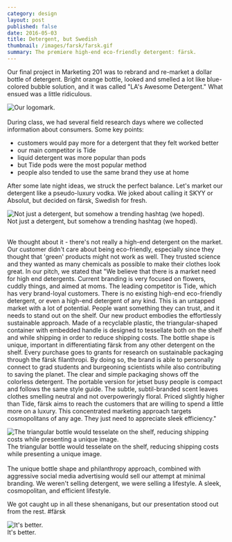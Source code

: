 ```yaml
---
category: design
layout: post
published: false
date: 2016-05-03
title: Detergent, but Swedish
thumbnail: /images/farsk/farsk.gif
summary: The premiere high-end eco-friendly detergent: färsk.
---
```

Our final project in Marketing 201 was to rebrand and re-market a dollar bottle of detergent. Bright orange bottle, looked and smelled a lot like blue-colored bubble solution, and it was called "LA's Awesome Detergent." What ensued was a little ridiculous.

<div class = "post-image">
<image alt ="Our logomark." src= "/images/farsk/farsk-01.png"/> <br/>
</div>
<br/>
During class, we had several field research days where we collected information about consumers. Some key points:
<ul>
<li> customers would pay more for a detergent that they felt worked better
<li> our main competitor is Tide
<li> liquid detergent was more popular than pods
<li> but Tide pods were the most popular method
<li> people also tended to use the same brand they use at home
</ul>

After some late night ideas, we struck the perfect balance. Let's market our detergent like a pseudo-luxury vodka. We joked about calling it SKYY or Absolut, but decided on färsk, Swedish for fresh.  
<div class = "post-image">
<image alt ="Not just a detergent, but somehow a trending hashtag (we hoped)." src= "/images/farsk/title.JPG"/> <br/>
Not just a detergent, but somehow a trending hashtag (we hoped).</div>
<br/>

We thought about it - there's not really a high-end detergent on the market. Our customer didn't care about being eco-friendly, especially since they thought that 'green' products might not work as well. They trusted science and they wanted as many chemicals as possible to make their clothes look great.
In our pitch, we stated that "We believe that there is a market need for high end detergents. Current branding is very focused on flowers, cuddly things, and aimed at moms. The leading competitor is Tide, which has very brand-loyal customers. There is no existing high-end eco-friendly detergent, or even a high-end detergent of any kind. This is an untapped market with a lot of potential. People want something they can trust, and it needs to stand out on the shelf.
Our new product embodies the effortlessly sustainable approach. Made of a recyclable plastic, the triangular-shaped container with embedded handle is designed to tessellate both on the shelf and while shipping in order to reduce shipping costs. The bottle shape is unique, important in differentiating färsk from any other detergent on the shelf. Every purchase goes to grants for research on sustainable packaging through the färsk filanthropi. By doing so, the brand is able to personally connect to grad students and burgeoning scientists while also contributing to saving the planet. The clear and simple packaging shows off the colorless detergent. The portable version for jetset busy people is compact and follows the same style guide. The subtle, subtil-branded scent leaves clothes smelling neutral and not overpoweringly floral. Priced slightly higher than Tide, färsk aims to reach the customers that are willing to spend a little more on a luxury.
This concentrated marketing approach targets cosmopolitans of any age. They just need to appreciate sleek efficiency."

<div class = "post-image">
<image alt ="The triangular bottle would tesselate on the shelf, reducing shipping costs while presenting a unique image." src= "/images/farsk/farsk-bottle.JPG"/> <br/>
The triangular bottle would tesselate on the shelf, reducing shipping costs while presenting a unique image.</div>
<br/>
The unique bottle shape and philanthropy approach, combined with aggressive social media advertising would sell our attempt at minimal branding. We weren't selling detergent, we were selling a lifestyle. A sleek, cosmopolitan, and efficient lifestyle.

We got caught up in all these shenanigans, but our presentation stood out from the rest. #färsk

<div class = "post-image">
<image alt ="It's better." src= "/images/farsk/farsk.gif"/> <br/>
It's better.</div>
<br/>







